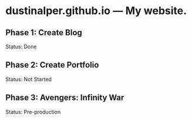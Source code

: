 # dustinalper.github.io — My website.
## Phase 1: Create Blog
Status: Done
## Phase 2: Create Portfolio
Status: Not Started
## Phase 3: Avengers: Infinity War
Status: Pre-production